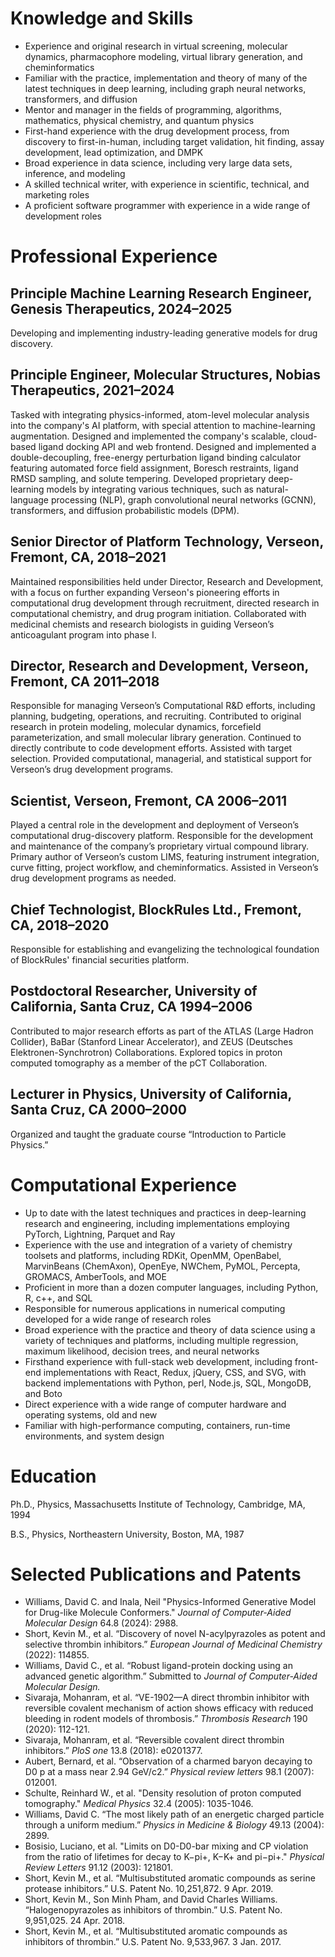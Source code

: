 
# Knowledge and Skills

- Experience and original research in virtual screening, molecular dynamics, pharmacophore modeling, virtual library generation, and cheminformatics
- Familiar with the practice, implementation and theory of many of the latest techniques in deep learning, 
including graph neural networks, transformers, and diffusion
- Mentor and manager in the fields of programming, algorithms, mathematics, physical chemistry, and quantum physics  
- First-hand experience with the drug development process, from discovery to first-in-human, including target validation, hit finding, assay development, lead optimization, and DMPK
- Broad experience in data science, including very large data sets, inference, and modeling
- A skilled technical writer, with experience in scientific, technical, and marketing roles 
- A proficient software programmer with experience in a wide range of development roles


# Professional Experience


## Principle Machine Learning Research Engineer, Genesis Therapeutics, 2024–2025

Developing and implementing industry-leading generative models for drug discovery.


## Principle Engineer, Molecular Structures, Nobias Therapeutics, 2021–2024

Tasked with integrating physics-informed, atom-level molecular analysis into the company's AI platform, with special attention to machine-learning augmentation. Designed and implemented the company's scalable, cloud-based ligand docking API and web frontend. Designed and implemented a double-decoupling, free-energy perturbation ligand binding calculator featuring automated force field assignment, Boresch restraints, ligand RMSD sampling, and solute tempering. Developed proprietary deep-learning models by integrating various techniques, such as natural-language processing (NLP), graph convolutional neural networks (GCNN), transformers, and diffusion probabilistic models (DPM).

## Senior Director of Platform Technology, Verseon, Fremont, CA, 2018–2021

Maintained responsibilities held under Director, Research and Development, with a focus on further expanding Verseon's pioneering efforts in computational drug development through recruitment, directed research in computational chemistry, and drug program initiation. Collaborated with medicinal chemists and research biologists in guiding Verseon’s anticoagulant program into phase I.

## Director, Research and Development, Verseon, Fremont, CA 2011–2018

Responsible for managing Verseon’s Computational R&D efforts, including planning, budgeting, operations, and recruiting. Contributed to original research in protein modeling, molecular dynamics, forcefield parameterization, and small molecular library generation. Continued to directly contribute to code development efforts. Assisted with target selection. Provided computational, managerial, and statistical support for Verseon’s drug development programs.


## Scientist, Verseon, Fremont, CA 2006–2011

Played a central role in the development and deployment of Verseon’s computational drug-discovery platform. Responsible for the development and maintenance of the company’s proprietary virtual compound library. Primary author of Verseon’s custom LIMS, featuring instrument integration, curve fitting, project workflow, and cheminformatics. Assisted in Verseon’s drug development programs as needed.

## Chief Technologist, BlockRules Ltd., Fremont, CA, 2018–2020

Responsible for establishing and evangelizing the technological
foundation of BlockRules' financial securities platform.

## Postdoctoral Researcher, University of California, Santa Cruz, CA 1994–2006

Contributed to major research efforts as part of the
ATLAS (Large Hadron Collider), BaBar (Stanford Linear Accelerator), 
and ZEUS (Deutsches Elektronen-Synchrotron) Collaborations.
Explored topics in proton computed tomography as a member of
the pCT Collaboration.

## Lecturer in Physics, University of California, Santa Cruz, CA 2000–2000

Organized and taught the graduate course “Introduction to Particle Physics.”

# Computational Experience

- Up to date with the latest techniques and practices in deep-learning research and engineering, including implementations employing PyTorch, Lightning, Parquet and Ray
- Experience with the use and integration of a variety of chemistry toolsets and platforms, including RDKit, OpenMM, OpenBabel, MarvinBeans (ChemAxon), OpenEye, NWChem, PyMOL, Percepta, GROMACS, AmberTools, and MOE
- Proficient in more than a dozen computer languages, including Python, R, c++, and SQL
- Responsible for numerous applications in numerical computing developed for a wide range of research roles
- Broad experience with the practice and theory of data science using a variety of techniques and platforms, including multiple regression, maximum likelihood, decision trees, and neural networks
- Firsthand experience with full-stack web development, including front-end implementations with React, Redux, jQuery, CSS, and SVG, with backend implementations with Python, perl, Node.js, SQL, MongoDB, and Boto
- Direct experience with a wide range of computer hardware and operating systems, old and new
- Familiar with high-performance computing, containers, run-time environments, and system design

# Education

Ph.D., Physics, Massachusetts Institute of Technology, Cambridge, MA, 1994

B.S., Physics, Northeastern University, Boston, MA, 1987


# Selected Publications and Patents

- Williams, David C. and Inala, Neil "Physics-Informed Generative Model for Drug-like Molecule Conformers." *Journal of Computer-Aided Molecular Design* 64.8 (2024): 2988.
- Short, Kevin M., et al. “Discovery of novel N-acylpyrazoles as potent and selective thrombin inhibitors.” *European Journal of Medicinal Chemistry* (2022): 114855.
- Williams, David C., et al. “Robust ligand-protein docking using an advanced genetic algorithm.” Submitted to *Journal of Computer-Aided Molecular Design.*
- Sivaraja, Mohanram, et al. “VE-1902—A direct thrombin inhibitor with reversible covalent mechanism of action shows efficacy with reduced bleeding in rodent models of thrombosis.” *Thrombosis Research* 190 (2020): 112-121.
- Sivaraja, Mohanram, et al. “Reversible covalent direct thrombin inhibitors.” *PloS one* 13.8 (2018): e0201377.
- Aubert, Bernard, et al. “Observation of a charmed baryon decaying to D0 p at a mass near 2.94 GeV/c2.” *Physical review letters* 98.1 (2007): 012001.
- Schulte, Reinhard W., et al. "Density resolution of proton computed tomography." *Medical Physics* 32.4 (2005): 1035-1046.
- Williams, David C. “The most likely path of an energetic charged particle through a uniform medium.” *Physics in Medicine & Biology* 49.13 (2004): 2899.
- Bosisio, Luciano, et al. "Limits on D0-D0-bar mixing and CP violation from the ratio of lifetimes for decay to K−pi+, K−K+ and pi−pi+." *Physical Review Letters* 91.12 (2003): 121801.
- Short, Kevin M., et al. “Multisubstituted aromatic compounds as serine protease inhibitors.” U.S. Patent No. 10,251,872. 9 Apr. 2019.
- Short, Kevin M., Son Minh Pham, and David Charles Williams. “Halogenopyrazoles as inhibitors of thrombin.” U.S. Patent No. 9,951,025. 24 Apr. 2018.
- Short, Kevin M., et al. “Multisubstituted aromatic compounds as inhibitors of thrombin.” U.S. Patent No. 9,533,967. 3 Jan. 2017.


